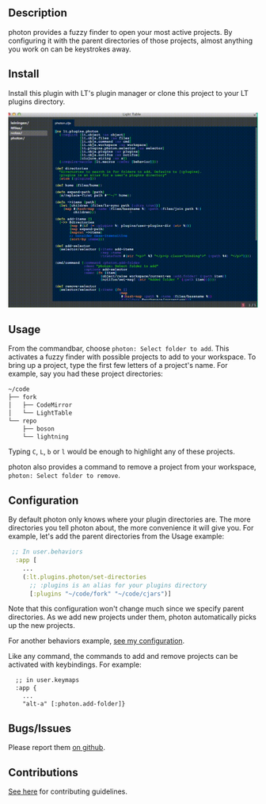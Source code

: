 ## Description

photon provides a fuzzy finder to open your most active projects. By configuring
it with the parent directories of those projects, almost anything you work on
can be keystrokes away.

## Install

Install this plugin with LT's plugin manager or clone this project to your LT
plugins directory.

![Usage Example](example.gif)

## Usage

From the commandbar, choose `photon: Select folder to add`. This activates a
fuzzy finder with possible projects to add to your workspace. To bring up a
project, type the first few letters of a project's name. For example, say you
had these project directories:

```
~/code
├── fork
│   ├── CodeMirror
│   └── LightTable
└── repo
    ├── boson
    └── lightning
```

Typing `C`, `L`, `b` or `l` would be enough to highlight any of these projects.

photon also provides a command to remove a project from your workspace, `photon:
Select folder to remove`.


## Configuration

By default photon only knows where your plugin directories are. The more
directories you tell photon about, the more convenience it will give you. For
example, let's add the parent directories from the Usage example:

```clj
 ;; In user.behaviors
  :app [
    ...
    (:lt.plugins.photon/set-directories
      ;; :plugins is an alias for your plugins directory
      [:plugins "~/code/fork" "~/code/cjars")]
```

Note that this configuration won't change much since we specify parent directories.
As we add new projects under them, photon automatically picks up the new projects.

For another behaviors example, [see my configuration](#TODO).

Like any command, the commands to add and remove projects can be activated with
keybindings. For example:

```
  ;; in user.keymaps
  :app {
    ...
    "alt-a" [:photon.add-folder]}
```

## Bugs/Issues

Please report them [on github](http://github.com/cldwalker/photon/issues).

## Contributions

[See here](http://tagaholic.me/contributing.html) for contributing guidelines.
